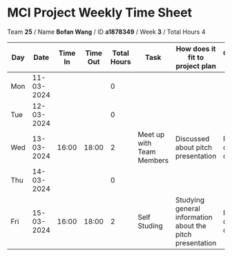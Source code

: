 # MCI Project Weekly Time Sheet

Team **25** / Name **Bofan Wang** / ID **a1878349** / Week **3** / Total Hours 4

| Day | Date       | Time In | Time Out | Total Hours | Task | How does it fit to project plan | Outcome/Next action |
| --- | ---------- | ------- | -------- | ----------- | ---- | ------------------------------- | ------------------- |
| Mon | 11-03-2024 |         |          | 0           | | | |
| Tue | 12-03-2024 |         |          | 0           | | | |
| Wed | 13-03-2024 | 16:00   | 18:00    | 2           | Meet up with Team Members | Discussed about pitch presentation |Presentation content defined|
| Thu | 14-03-2024 |         |          | 0           | | | |
| Fri | 15-03-2024 | 16:00   | 18:00    | 2           | Self Studing| Studying general information about the pitch presentation| Prepare questions for client meeting|

